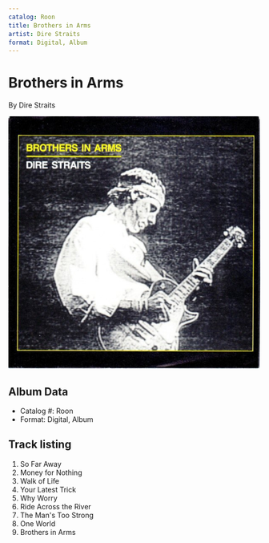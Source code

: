 ```yaml
---
catalog: Roon
title: Brothers in Arms
artist: Dire Straits
format: Digital, Album
---
```


# Brothers in Arms

By Dire Straits

![](../../assets/albumcovers/Dire_Straits-Brothers_in_Arms.png)

## Album Data

- Catalog #: Roon
- Format: Digital, Album


## Track listing


1. So Far Away
2. Money for Nothing
3. Walk of Life
4. Your Latest Trick
5. Why Worry
6. Ride Across the River
7. The Man's Too Strong
8. One World
9. Brothers in Arms

